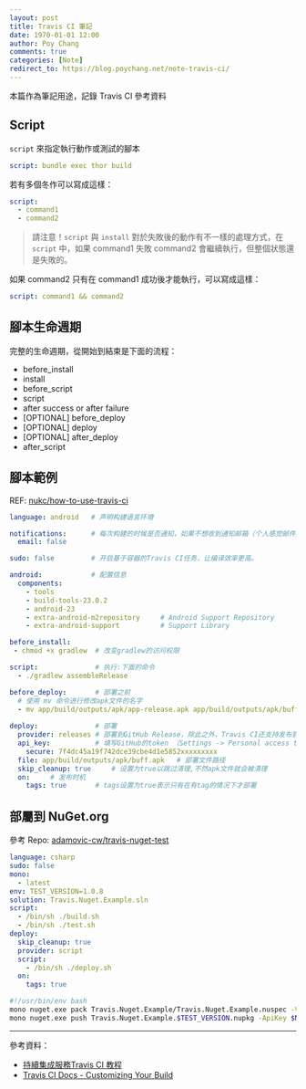 ```yaml
---
layout: post
title: Travis CI 筆記
date: 1970-01-01 12:00
author: Poy Chang
comments: true
categories: [Note]
redirect_to: https://blog.poychang.net/note-travis-ci/
---
```


本篇作為筆記用途，記錄 Travis CI 參考資料

## Script

`script` 來指定執行動作或測試的腳本

```yml
script: bundle exec thor build 
```

若有多個冬作可以寫成這樣：

```yml
script:
  - command1
  - command2 
```

>請注意！`script` 與 `install` 對於失敗後的動作有不一樣的處理方式，在 `script` 中，如果 command1 失敗 command2 會繼續執行，但整個狀態還是失敗的。

如果 command2 只有在 command1 成功後才能執行，可以寫成這樣：

```yml
script: command1 && command2 
```

## 腳本生命週期

完整的生命週期，從開始到結束是下面的流程：

- before_install
- install
- before_script
- script
- after success or after failure
- [OPTIONAL] before_deploy
- [OPTIONAL] deploy
- [OPTIONAL] after_deploy
- after_script

## 腳本範例

REF: [nukc/how-to-use-travis-ci](https://github.com/nukc/how-to-use-travis-ci)

```yml
language: android   # 声明构建语言环境

notifications:      # 每次构建的时候是否通知，如果不想收到通知邮箱（个人感觉邮件贼烦），那就设置false吧
  email: false

sudo: false         # 开启基于容器的Travis CI任务，让编译效率更高。

android:            # 配置信息
  components:
    - tools
    - build-tools-23.0.2              
    - android-23                     
    - extra-android-m2repository     # Android Support Repository
    - extra-android-support          # Support Library

before_install:     
 - chmod +x gradlew  # 改变gradlew的访问权限

script:              # 执行:下面的命令
  - ./gradlew assembleRelease  

before_deploy:       # 部署之前
  # 使用 mv 命令进行修改apk文件的名字
  - mv app/build/outputs/apk/app-release.apk app/build/outputs/apk/buff.apk  
 
deploy:              # 部署
  provider: releases # 部署到GitHub Release，除此之外，Travis CI还支持发布到fir.im、AWS、Google App Engine等
  api_key:           # 填写GitHub的token （Settings -> Personal access tokens -> Generate new token）
    secure: 7f4dc45a19f742dce39cbe4d1e5852xxxxxxxxx 
  file: app/build/outputs/apk/buff.apk   # 部署文件路径
  skip_cleanup: true     # 设置为true以跳过清理,不然apk文件就会被清理
  on:     # 发布时机           
    tags: true       # tags设置为true表示只有在有tag的情况下才部署
```

## 部屬到 NuGet.org

參考 Repo: [adamovic-cw/travis-nuget-test](https://github.com/adamovic-cw/travis-nuget-test)

```yml
language: csharp
sudo: false
mono:
  - latest
env: TEST_VERSION=1.0.8
solution: Travis.Nuget.Example.sln
script:
  - /bin/sh ./build.sh
  - /bin/sh ./test.sh
deploy:
  skip_cleanup: true
  provider: script
  script:
    - /bin/sh ./deploy.sh
  on:
    tags: true
```

```sh
#!/usr/bin/env bash
mono nuget.exe pack Travis.Nuget.Example/Travis.Nuget.Example.nuspec -Version $TEST_VERSION -Verbosity detailed && \
mono nuget.exe push Travis.Nuget.Example.$TEST_VERSION.nupkg -ApiKey $NUGET_API_KEY -Verbosity detailed -Source nuget.org
```

---

參考資料：

- [持續集成服務Travis CI 教程](http://www.ruanyifeng.com/blog/2017/12/travis_ci_tutorial.html)
- [Travis CI Docs - Customizing Your Build](https://docs.travis-ci.com/user/customizing-the-build/)
